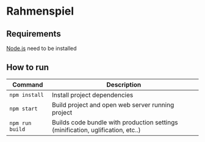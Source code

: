 # Rahmenspiel

## Requirements

[Node.js](https://nodejs.org) need to be installed

## How to run

| Command | Description |
|---------|-------------|
| `npm install` | Install project dependencies |
| `npm start` | Build project and open web server running project |
| `npm run build` | Builds code bundle with production settings (minification, uglification, etc..) |

